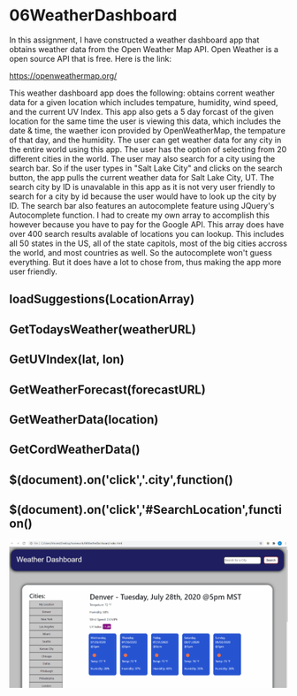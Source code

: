 # 06WeatherDashboard

In this assignment, I have constructed a weather dashboard app that obtains weather data from the Open Weather Map API. Open Weather is a open source API that is free. Here is the link:

https://openweathermap.org/

This weather dashboard app does the following: obtains corrent weather data for a given location which includes tempature, humidity, wind speed, and the current UV Index. This app also gets a 5 day forcast of the given location for the same time the user is viewing this data, which includes the date & time, the waether icon provided by OpenWeatherMap, the tempature of that day, and the humidity. The user can get weather data for any city in the entire world using this app. The user has the option of selecting from 20 different cities in the world. The user may also search for a city using the search bar. So if the user types in "Salt Lake City" and clicks on the search button, the app pulls the current weather data for Salt Lake City, UT. The search city by ID is unavalable in this app as it is not very user friendly to search for a city by id because the user would have to look up the city by ID. The search bar also features an autocomplete feature using JQuery's Autocomplete function. I had to create my own array to accomplish this however because you have to pay for the Google API. This array does have over 400 search results avalable of locations you can lookup. This includes all 50 states in the US, all of the state capitols, most of the big cities accross the world, and most countries as well. So the autocomplete won't guess everything. But it does have a lot to chose from, thus making the app more user friendly. 

## loadSuggestions(LocationArray)

## GetTodaysWeather(weatherURL)

## GetUVIndex(lat, lon)

## GetWeatherForecast(forecastURL)

## GetWeatherData(location)

## GetCordWeatherData()

## $(document).on('click','.city',function()

## $(document).on('click','#SearchLocation',function()

![weather dashboard](./Assets/weatherdashboardgifexample.gif)